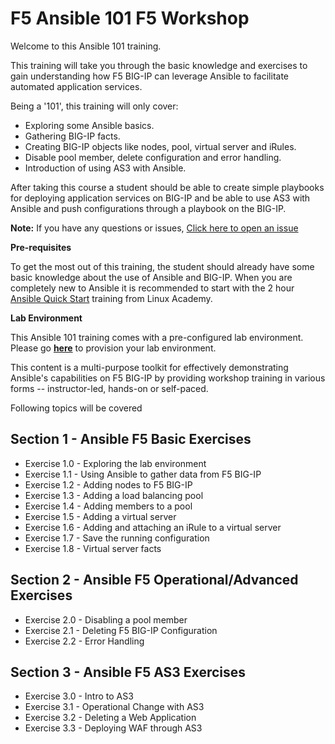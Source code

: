 # F5 Ansible 101 F5 Workshop

Welcome to this Ansible 101 training.

This training will take you through the basic knowledge and exercises to
gain understanding how F5 BIG-IP can leverage Ansible to facilitate
automated application services.

Being a '101', this training will only cover:

-  Exploring some Ansible basics.
-  Gathering BIG-IP facts.
-  Creating BIG-IP objects like nodes, pool, virtual server and iRules.
-  Disable pool member, delete configuration and error handling.
-  Introduction of using AS3 with Ansible.

After taking this course a student should be able to create simple
playbooks for deploying application services on BIG-IP and be able to
use AS3 with Ansible and push configurations through a playbook on the
BIG-IP.

**Note:** 
If you have any questions or issues, [Click here to open an issue](https://github.com/f5devcentral/FAS-ansible-workshop-101/issues)

**Pre-requisites**

To get the most out of this training, the student should already have some basic knowledge about the use of Ansible and BIG-IP. When you are
completely new to Ansible it is recommended to start with the 2 hour [Ansible Quick Start](https://linuxacademy.com/cp/modules/view/id/288) training from Linux Academy.

**Lab Environment**

This Ansible 101 training comes with a pre-configured lab environment. Please go **[here](https://github.com/f5devcentral/FAS-provisioner)** to
provision your lab environment.

This content is a multi-purpose toolkit for effectively demonstrating Ansible's capabilities on F5 BIG-IP by providing workshop training in
various forms -- instructor-led, hands-on or self-paced.

Following topics will be covered

## Section 1 - Ansible F5 Basic Exercises

-  Exercise 1.0 - Exploring the lab environment
-  Exercise 1.1 - Using Ansible to gather data from F5 BIG-IP 
-  Exercise 1.2 - Adding nodes to F5 BIG-IP
-  Exercise 1.3 - Adding a load balancing pool
-  Exercise 1.4 - Adding members to a pool
-  Exercise 1.5 - Adding a virtual server
-  Exercise 1.6 - Adding and attaching an iRule to a virtual server
-  Exercise 1.7 - Save the running configuration 
-  Exercise 1.8 - Virtual server facts 

## Section 2 - Ansible F5 Operational/Advanced Exercises

-  Exercise 2.0 - Disabling a pool member 
-  Exercise 2.1 - Deleting F5 BIG-IP Configuration
-  Exercise 2.2 - Error Handling 

## Section 3 - Ansible F5 AS3 Exercises

-  Exercise 3.0 - Intro to AS3
-  Exercise 3.1 - Operational Change with AS3 
-  Exercise 3.2 - Deleting a Web Application 
-  Exercise 3.3 - Deploying WAF through AS3
